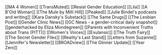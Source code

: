 [[MA 4 Women]]
[[TransMuted]]
[[Resist Gender Education]]
[[Lila]]
[[A B'Old Woman]]
[[The Mule by Milli Hill]]
[[Peaked]]
[[Julie Bindel's podcasts and writing]]
[[Kara Dansky's Substack]]
[[The Same Drugs]]
[[The Lesbian Post]]
[[Gender Clinic News]]
[[GC News - a gender-critical daily snapshot]]
[[genderhacked by Eliza Mondegreen]]
[[Parents with Inconvenient Truths about Trans (PITT)]]
[[Women's Voices]]
[[Exulansic]]
[[The Truth Fairy]]
[[The Secret Gender Files]]
[[Reality's Last Stand]]
[[Letters from Suzanne]]
[[Jennifer's Newsletter]]
[[BROADview]]
[[The Glinner Update]]
[[Year Zero]]